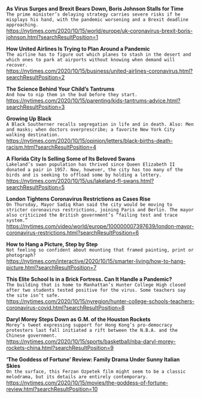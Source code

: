 **As Virus Surges and Brexit Bears Down, Boris Johnson Stalls for Time**\
`The prime minister’s delaying strategy carries severe risks if he misplays his hand, with the pandemic worsening and a Brexit deadline approaching.`\
https://nytimes.com/2020/10/15/world/europe/uk-coronavirus-brexit-boris-johnson.html?searchResultPosition=1

**How United Airlines Is Trying to Plan Around a Pandemic**\
`The airline has to figure out which planes to stash in the desert and which ones to park at airports without knowing when demand will recover.`\
https://nytimes.com/2020/10/15/business/united-airlines-coronavirus.html?searchResultPosition=2

**The Science Behind Your Child’s Tantrums**\
`And how to nip them in the bud before they start.`\
https://nytimes.com/2020/10/15/parenting/kids-tantrums-advice.html?searchResultPosition=3

**Growing Up Black**\
`A Black Southerner recalls segregation in life and in death. Also: Men and masks; when doctors overprescribe; a favorite New York City walking destination.`\
https://nytimes.com/2020/10/15/opinion/letters/black-births-death-racism.html?searchResultPosition=4

**A Florida City Is Selling Some of Its Beloved Swans**\
`Lakeland’s swan population has thrived since Queen Elizabeth II donated a pair in 1957. Now, however, the city has too many of the birds and is seeking to offload some by holding a lottery.`\
https://nytimes.com/2020/10/15/us/lakeland-fl-swans.html?searchResultPosition=5

**London Tightens Coronavirus Restrictions as Cases Rise**\
`On Thursday, Mayor Sadiq Khan said the city would be moving to stricter coronavirus restrictions, joining Paris and Berlin. The mayor also criticized the British government’s “failing test and trace system.”`\
https://nytimes.com/video/world/europe/100000007397639/london-mayor-coronavirus-restrictions.html?searchResultPosition=6

**How to Hang a Picture, Step by Step**\
`Not feeling so confident about mounting that framed painting, print or photograph?`\
https://nytimes.com/interactive/2020/10/15/smarter-living/how-to-hang-picture.html?searchResultPosition=7

**This Elite School Is in a Brick Fortress. Can It Handle a Pandemic?**\
`The building that is home to Manhattan’s Hunter College High closed after two students tested positive for the virus. Some teachers say the site isn’t safe.`\
https://nytimes.com/2020/10/15/nyregion/hunter-college-schools-teachers-coronavirus-covid.html?searchResultPosition=8

**Daryl Morey Steps Down as G.M. of the Houston Rockets**\
`Morey’s tweet expressing support for Hong Kong’s pro-democracy protesters last fall initiated a rift between the N.B.A. and the Chinese government.`\
https://nytimes.com/2020/10/15/sports/basketball/nba-daryl-morey-rockets-china.html?searchResultPosition=9

**‘The Goddess of Fortune’ Review: Family Drama Under Sunny Italian Skies**\
`On the surface, this Ferzan Ozpetek film might seem to be a classic melodrama, but its details are entirely contemporary.`\
https://nytimes.com/2020/10/15/movies/the-goddess-of-fortune-review.html?searchResultPosition=10

